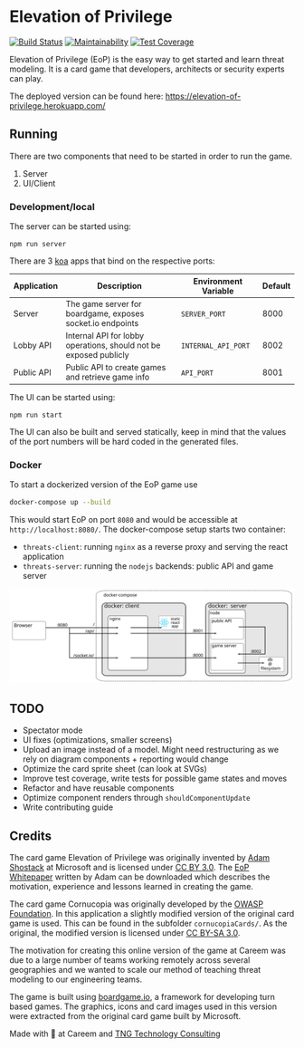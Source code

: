 Elevation of Privilege
======================
[![Build Status](https://travis-ci.org/dehydr8/elevation-of-privilege.svg?branch=master)](https://travis-ci.org/dehydr8/elevation-of-privilege)
[![Maintainability](https://api.codeclimate.com/v1/badges/5449a4d61cdfed258204/maintainability)](https://codeclimate.com/github/dehydr8/elevation-of-privilege/maintainability)
[![Test Coverage](https://api.codeclimate.com/v1/badges/5449a4d61cdfed258204/test_coverage)](https://codeclimate.com/github/dehydr8/elevation-of-privilege/test_coverage)

Elevation of Privilege (EoP) is the easy way to get started and learn threat modeling. It is a card game that developers, architects or security experts can play.

The deployed version can be found here: https://elevation-of-privilege.herokuapp.com/

## Running
There are two components that need to be started in order to run the game.
1. Server
2. UI/Client

### Development/local
The server can be started using:
```
npm run server
```
There are 3 [koa](https://koajs.com/) apps that bind on the respective ports:

| Application | Description | Environment Variable | Default |
|-------------|-------------------------------------------------------------------|----------------------|---------|
| Server | The game server for boardgame, exposes socket.io endpoints | `SERVER_PORT` | 8000 |
| Lobby API | Internal API for lobby operations, should not be exposed publicly | `INTERNAL_API_PORT` | 8002 |
| Public API | Public API to create games and retrieve game info | `API_PORT` | 8001 |

The UI can be started using:
```
npm run start
```
The UI can also be built and served statically, keep in mind that the values of the port numbers will be hard coded in the generated files.

### Docker
To start a dockerized version of the EoP game use

```bash
docker-compose up --build
```

This would start EoP on port `8080` and would be accessible at `http://localhost:8080/`.
The docker-compose setup starts two container: 
 * `threats-client`: running `nginx` as a reverse proxy and serving the react application
 * `threats-server`: running the `nodejs` backends: public API and game server

![docker-compose setup](docs/docker-setup.svg)

## TODO
* Spectator mode
* UI fixes (optimizations, smaller screens)
* Upload an image instead of a model. Might need restructuring as we rely on diagram components + reporting would change
* Optimize the card sprite sheet (can look at SVGs)
* Improve test coverage, write tests for possible game states and moves
* Refactor and have reusable components
* Optimize component renders through `shouldComponentUpdate`
* Write contributing guide

## Credits
The card game Elevation of Privilege was originally invented by [Adam Shostack](https://adam.shostack.org/) at Microsoft and is licensed under [CC BY 3.0](https://creativecommons.org/licenses/by/3.0/). The [EoP Whitepaper](http://download.microsoft.com/download/F/A/E/FAE1434F-6D22-4581-9804-8B60C04354E4/EoP_Whitepaper.pdf) written by Adam can be downloaded which describes the motivation, experience and lessons learned in creating the game.

The card game Cornucopia was originally developed by the [OWASP Foundation](https://owasp.org/). In this application a slightly modified version of the original card game is used. This can be found in the subfolder `cornucopiaCards/`. As the original, the modified version is licensed under [CC BY-SA 3.0](https://creativecommons.org/licenses/by-sa/3.0/). 

The motivation for creating this online version of the game at Careem was due to a large number of teams working remotely across several geographies and we wanted to scale our method of teaching threat modeling to our engineering teams.

The game is built using [boardgame.io](https://boardgame.io/), a framework for developing turn based games. The graphics, icons and card images used in this version were extracted from the original card game built by Microsoft.

Made with :green_heart: at Careem and [TNG Technology Consulting](https://www.tngtech.com/en/)
